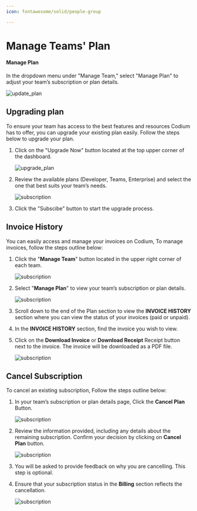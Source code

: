 ```yaml
---
icon: fontawesome/solid/people-group

---
```

# Manage Teams' Plan


#### Manage Plan

In the dropdown menu under "Manage Team," select "Manage Plan" to adjust your
team’s subscription or plan details.

![update_plan](../assets/update_plan.png)


## Upgrading plan

To ensure your team has access to the best features and resources Codium has to
offer, you can upgrade your existing plan easily. Follow the steps below to
upgrade your plan.

1.  Click on the "Upgrade Now" button located at the top upper corner of the
    dashboard.  

    ![upgrade_plan](../assets/upgrade_plan.png)

2.  Review the available plans (Developer, Teams, Enterprise) and select the one
    that best suits your team’s needs.  

    ![subscription](../assets/subscription.png)

3.  Click the "Subscibe" button to start the upgrade process.


## Invoice History

You can easily access and manage your invoices on Codium, To manage invoices,
follow the steps outline below:

1.  Click the "**Manage Team**" button located in the upper right corner of each
    team.
    
    ![subscription](../assets/manage_team.png)

2.  Select "**Manage Plan**" to view your team’s subscription or plan
    details.
    
    ![subscription](../assets/subscription_.png)

3.  Scroll down to the end of the Plan section to view the **INVOICE HISTORY**
    section where you can view the status of your invoices (paid or unpaid).

4.  In the **INVOICE HISTORY** section, find the invoice you wish to view.

5.  Click on the **Download Invoice** or **Download Receipt** Receipt button next to the
    invoice. The invoice will be downloaded as a PDF
    file.
    
    ![subscription](../assets/invoice_receipt.png)

## Cancel Subscription

To cancel an existing subscription, Follow the steps outline below:

1.  In your team’s subscription or plan details page, Click the **Cancel Plan**
    Button.
    
    ![subscription](../assets/subscription_.png)

2.  Review the information provided, including any details about the remaining
    subscription. Confirm your decision by clicking on **Cancel Plan**
    button.
    
    ![subscription](../assets/cancel_plan.png)

3.  You will be asked to provide feedback on why you are cancelling. This step
    is optional.

4.  Ensure that your subscription status in the **Billing** section reflects the
    cancellation.
    
    ![subscription](../assets/cancel_plan_final.png)
